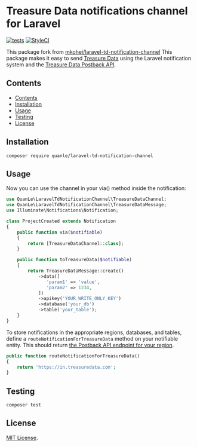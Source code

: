<!-- no toc -->
# Treasure Data notifications channel for Laravel

[![tests](https://github.com/quanle/laravel-td-notification-channel/actions/workflows/tests.yml/badge.svg)](https://github.com/quanle/laravel-td-notification-channel/actions/workflows/tests.yml)
[![StyleCI](https://github.styleci.io/repos/465760296/shield?branch=main)](https://github.styleci.io/repos/465760296?branch=main)

This package fork from [mkohei/laravel-td-notification-channel](https://github.com/mkohei/laravel-td-notification-channel)
This package makes it easy to send [Treasure Data](https://www.treasuredata.com/) using the Laravel notification system and the [Treasure Data Postback API](https://docs.treasuredata.com/display/public/PD/Postback+API).

## Contents

- [Contents](#contents)
- [Installation](#installation)
- [Usage](#usage)
- [Testing](#testing)
- [License](#license)
## Installation

```
composer require quanle/laravel-td-notification-channel
```

## Usage

Now you can use the channel in your via() method inside the notification:

```php
use QuanLe\LaravelTdNotificationChannel\TreasureDataChannel;
use QuanLe\LaravelTdNotificationChannel\TreasureDataMessage;
use Illuminate\Notifications\Notification;

class ProjectCreated extends Notification
{
    public function via($notifiable)
    {
        return [TreasureDataChannel::class];
    }

    public function toTreasureData($notifiable)
    {
        return TreasureDataMessage::create()
            ->data([
               'param1' => 'value',
               'param2' => 1234,
            ])
            ->apikey('YOUR_WRITE_ONLY_KEY')
            ->database('your_db')
            ->table('your_table');
    }
}
```

To store notifications in the appropriate regions, databases, and tables, define a `routeNotificationForTreasureData` method on your notifiable entity. This should return [the Postback API endpoint for your region](https://docs.treasuredata.com/display/public/PD/Sites+and+Endpoints).

```php
public function routeNotificationForTreasureData()
{
    return 'https://in.treasuredata.com';
}
```

## Testing

```
composer test
```

## License

[MIT License](./LICENSE).
